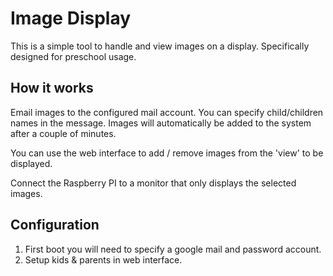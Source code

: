 # Image Display

This is a simple tool to handle and view images on a display. Specifically designed for preschool usage.

## How it works

Email images to the configured mail account. You can specify child/children names in the message. Images will automatically be added to the system after a couple of minutes.

You can use the web interface to add / remove images from the 'view' to be displayed.

Connect the Raspberry PI to a monitor that only displays the selected images.

## Configuration

1. First boot you will need to specify a google mail and password account.
2. Setup kids & parents in web interface.
